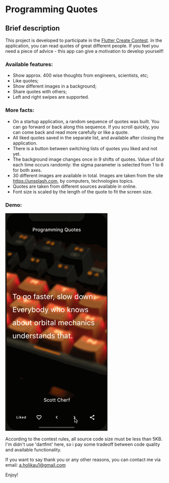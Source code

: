 # Programming Quotes

## Brief description
This project is developed to participate in the [Flutter Create Contest](https://flutter.dev/create). In the application, you can read quotes of great different people. If you feel you need a piece of advice - this app can give a motivation to develop yourself!

### Available features:
- Show approx. 400 wise thoughts from engineers, scientists, etc;
- Like quotes;
- Show different images in a background;
- Share quotes with others;
- Left and right swipes are supported.

### More facts:
- On a startup application, a random sequence of quotes was built. You can go forward or back along this sequence. If you scroll quickly, you can come back and read more carefully or like a quote.
- All liked quotes saved in the separate list, and available after closing the application.
- There is a button between switching lists of quotes you liked and not yet.
- The background image changes once in 9 shifts of quotes. Value of blur each time occurs randomly: the sigma parameter is selected from 1 to 6 for both axes.
- 30 different images are available in total. Images are taken from the site https://unsplash.com, by computers, technologies topics.
- Quotes are taken from different sources available in online.
- Font size is scaled by the length of the quote to fit the screen size.

### Demo:
![Programming Quotes Demo Gif](demo.gif)

According to the contest rules, all source code size must be less than 5KB. I'm didn't use 'dartfmt' here, so i pay some tradeoff between code quality and available functionality.

If you want to say thank you or any other reasons, you can contact me via email: a.holikau1@gmail.com

Enjoy!